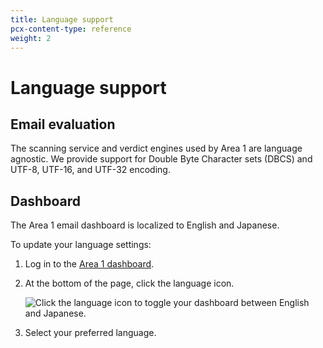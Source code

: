 ```yaml
---
title: Language support
pcx-content-type: reference
weight: 2
---
```


# Language support

## Email evaluation

The scanning service and verdict engines used by Area 1 are language agnostic. We provide support for Double Byte Character sets (DBCS) and UTF-8, UTF-16, and UTF-32 encoding.

## Dashboard

The Area 1 email dashboard is localized to English and Japanese. 

To update your language settings:

1. Log in to the [Area 1 dashboard](https://horizon.area1security.com/).
2. At the bottom of the page, click the language icon.

    ![Click the language icon to toggle your dashboard between English and Japanese.](/email-security/static/language-switcher.png)
3. Select your preferred language.